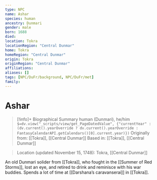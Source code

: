```yaml
---
type: NPC
name: Ashar
species: human
ancestry: Dunmari
gender: male
born: 1688
died: 
location: Tokra
locationRegion: "Central Dunmar"
home: Tokra
homeRegion: "Central Dunmar"
origin: Tokra
originRegion: "Central Dunmar"
affiliations: 
aliases: []
tags: [NPC/DuFr/background, NPC/DuFr/met]
family:
---
```

# Ashar
>[!info]+ Biographical Summary
>human (Dunmari), he/him
>`$=dv.view("_scripts/view/get_PageDatedValue", {"currentYear" : (dv.current().yearOverride ? dv.current().yearOverride : FantasyCalendarAPI.getCalendars()[0].current.year)})`
>Originally from: [[Tokra]], [[Central Dunmar]]
>Based in: [[Tokra]], [[Central Dunmar]]

>Location (updated November 15, 1748): Tokra, [[Central Dunmar]]

An old Dunmari solider from [[Tokra]], who fought in the [[Summer of Red Storms]], lost an eye, and retired to drink and reminisce with his war buddies. Spends a lot of time at [[Darshana’s caravanserai]] in [[Tokra]].
